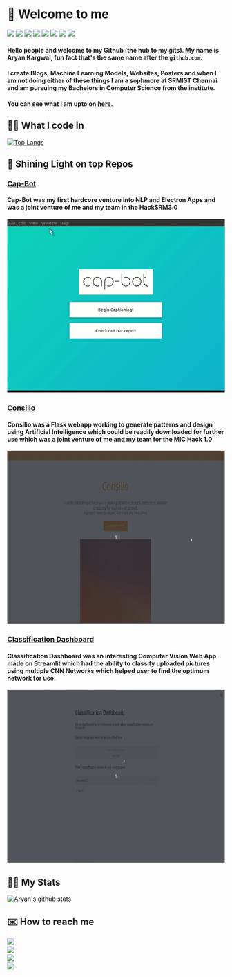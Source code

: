 # 👋 Welcome to me
<img src="https://img.shields.io/badge/Ubuntu-E95420?style=for-the-badge&logo=ubuntu&logoColor=white"> <img src="https://img.shields.io/badge/Python-3776AB?style=for-the-badge&logo=python&logoColor=white"> <img src="https://img.shields.io/badge/HTML5-E34F26?style=for-the-badge&logo=html5&logoColor=white"> <img src="https://img.shields.io/badge/CSS-239120?&style=for-the-badge&logo=css3&logoColor=white"> <img src="https://img.shields.io/badge/C%2B%2B-00599C?style=for-the-badge&logo=c%2B%2B&logoColor=white"> <img src="https://img.shields.io/badge/Markdown-000000?style=for-the-badge&logo=markdown&logoColor=white"> <img src="https://img.shields.io/badge/C-00599C?style=for-the-badge&logo=c&logoColor=white"> <img src="https://img.shields.io/badge/Flask-000000?style=for-the-badge&logo=flask&logoColor=white">

#### Hello people and welcome to my Github (the hub to my gits). My name is Aryan Kargwal, fun fact that's the same name after the ``github.com``. <br>

#### I create Blogs, Machine Learning Models, Websites, Posters and when I am not doing either of these things I am a sophmore at SRMIST Chennai and am pursuing my Bachelors in Computer Science from the institute.

#### You can see what I am upto on [here](!aryankargwal.github.io).

## 👨‍💻 What I code in<br>
[![Top Langs](https://github-readme-stats.vercel.app/api/top-langs/?username=aryankargwal&layout=compact)](https://github.com/aryankargwal/github-readme-stats)

## 🔦 Shining Light on top Repos
### [Cap-Bot](https://github.com/aryankargwal/cap-bot)
#### Cap-Bot was my first hardcore venture into NLP and Electron Apps and was a joint venture of me and my team in the HackSRM3.0
<img src="assets/capbot.gif" style="height:400px">

### [Consilio](https://github.com/saxenabhishek/Consilio)
#### Consilio was a Flask webapp working to generate patterns and design using Artificial Intelligence which could be readily downloaded for further use which was a joint venture of me and my team for the MIC Hack 1.0
<img src="assets/consilio.gif" style="height:400px">

### [Classification Dashboard](https://github.com/srm-mic/classification-dashboard)
#### Classification Dashboard was an interesting Computer Vision Web App made on Streamlit which had the ability to classify uploaded pictures using multiple CNN Networks which helped user to find the optimum network for use.
<img src="assets/streamlit.gif" style="height: 400px">

## 💪🏼 My Stats<br>
![Aryan's github stats](https://github-readme-stats.vercel.app/api?username=aryankargwal&count_private=true)

## ✉️ How to reach me<br>
<a href="mailto:kargwalaryan@gmail.com"><img src="https://img.shields.io/badge/Gmail-D14836?style=for-the-badge&logo=gmail&logoColor=white"></a><br>
<a href="https://www.linkedin.com/in/aryan-kargwal-2550561a2/"><img src="https://img.shields.io/badge/LinkedIn-0077B5?style=for-the-badge&logo=linkedin&logoColor=white"></a> <br>
<a href="https://medium.com/@kargwalaryan"><img src="https://img.shields.io/badge/Medium-12100E?style=for-the-badge&logo=medium&logoColor=white"></a><br>
<a href=""><img src="https://img.shields.io/badge/Twitter-1DA1F2?style=for-the-badge&logo=twitter&logoColor=white"></a> <br>
